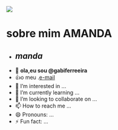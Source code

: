   <!---comentarios--->
 ![](https://encrypted-tbn0.gstatic.com/images?q=tbn:ANd9GcSgCp9MvEFnfpf4hV4GpVUD4W5cv5VuTRCf9g&s)
 # sobre mim **AMANDA**
-  ## *manda*
- 👋 **ola,eu sou @gabiferreeira**
- :+1:o meu .[e-mail](amanda.ribeiro.ferreira@escola.pr.gov.br)
- 👀 I’m interested in ...
- 🌱 I’m currently learning ...
- 💞️ I’m looking to collaborate on ...
- 📫 How to reach me ...
- 😄 Pronouns: ...
- ⚡ Fun fact: ...

<!---
gabiferreeira/gabiferreeira is a ✨ special ✨ repository because its `README.md` (this file) appears on your GitHub profile.
You can click the Preview link to take a look at your changes.
--->
